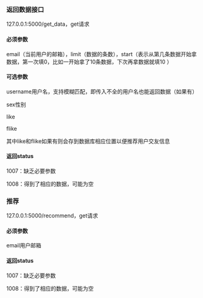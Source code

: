 ### 返回数据接口

127.0.0.1:5000/get_data，get请求

#### 必须参数

email（当前用户的邮箱），limit（数据的条数），start（表示从第几条数据开始拿数据，第一次填0，比如一开始拿了10条数据，下次再拿数据就填10 ）

#### 可选参数

username用户名，支持模糊匹配，即传入不全的用户名也能返回数据（如果有）

sex性别

like

flike

其中like和flike如果有则会存到数据库相应位置以便推荐用户交友信息

#### 返回status

1007：缺乏必要参数

1008：得到了相应的数据，可能为空

### 推荐

127.0.0.1:5000/recommend，get请求

#### 必须参数

email用户邮箱

#### 返回status

1007：缺乏必要参数

1008：得到了相应的数据，可能为空